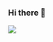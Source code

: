 ### Hi there 👋


![](https://komarev.com/ghpvc/?username=IAMAFIVESTARMAN&style=for-the-badge&label=CREEPERS+TILL+NOW&color=blue)
<!--
**IAMAFIVESTARMAN/IAMAFIVESTARMAN** is a ✨ _special_ ✨ repository because its `README.md` (this file) appears on your GitHub profile.

Here are some ideas to get you started:

- 🔭 I’m currently working on ...
- 🌱 I’m currently learning ...
- 👯 I’m looking to collaborate on ...
- 🤔 I’m looking for help with ...
- 💬 Ask me about ...
- 📫 How to reach me: ...
- 😄 Pronouns: ...
- ⚡ Fun fact: ...
-->
